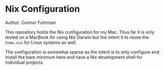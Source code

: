 # Nix Configuration
Author: Connor Fuhrman

This repository holds the Nix configuraiton for my Mac.
Thus far it is only tested on a MacBook Air using Nix Darwin but the intent it to reuse the `home.nix` for Linux systems as well.

The configuration is somewhat sparse as the intent is to only configure and install the bare minimum here and have a Nix development shell for individual projects. 
